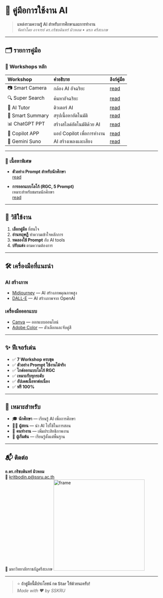 # 🎨 คู่มือการใช้งาน AI

> **แหล่งรวมความรู้ AI สำหรับการศึกษาและการทำงาน**  
> _จัดทำโดย อาจารย์ ดร.กริชบดินทร์ ผิวหอม • มรภ ศรีสะเกษ_

---

## 🗂️ รายการคู่มือ

### 🔗 **Workshops หลัก**

| Workshop | คำอธิบาย           | ลิงก์คู่มือ |
|:---------|:-------------------|:------------|
| 📷 Smart Camera     | กล้อง AI อัจฉริยะ            | [read](https://kritbodin.github.io/AI-SSKRU/smart-camera/index.html) |
| 🔍 Super Search     | ค้นหาอัจฉริยะ                | [read](https://kritbodin.github.io/AI-SSKRU/super-search/index.html) |
| 🤖 AI Tutor         | ติวเตอร์ AI                   | [read](https://kritbodin.github.io/AI-SSKRU/ai-tutor/index.html) |
| 📄 Smart Summary    | สรุปเนื้อหาอัตโนมัติ         | [read](https://kritbodin.github.io/AI-SSKRU/smart-summary/index.html) |
| 📊 ChatGPT PPT      | สร้างสไลด์อัตโนมัติด้วย AI    | [read](https://kritbodin.github.io/AI-SSKRU/chatGPT-PPT/index.html) |
| 🚀 Copilot APP      | แอป Copilot เพื่อการทำงาน      | [read](https://kritbodin.github.io/AI-SSKRU/MS-Copilot-app/index.html) |
| 🎵 Gemini Suno      | AI สร้างเพลงและเสียง           | [read](https://kritbodin.github.io/AI-SSKRU/Gemin-Suno/index.html) |

---

### 🎯 **เนื้อหาพิเศษ**

- **ตัวอย่าง Prompt สำหรับนักศึกษา**  
  [read](https://kritbodin.github.io/AI-SSKRU/Prompt-ST/index.html)

- **การออกแบบโลโก้ (RGC, 5 Prompt)**  
  เหมาะสำหรับชมรมนักศึกษา  
  [read](./logo-design/)

---

## 🚀 วิธีใช้งาน

1. **เลือกคู่มือ** ที่สนใจ
2. **อ่านทฤษฎี** ทำความเข้าใจหลักการ
3. **ทดลองใช้ Prompt** กับ AI tools
4. **ปรับแต่ง** ตามความต้องการ

---

## 🛠️ เครื่องมือที่แนะนำ

### AI สร้างภาพ
- [Midjourney](https://midjourney.com) — AI สร้างภาพคุณภาพสูง  
- [DALL-E](https://openai.com/dall-e-2) — AI สร้างภาพจาก OpenAI  

### เครื่องมือออกแบบ
- [Canva](https://canva.com) — ออกแบบออนไลน์  
- [Adobe Color](https://color.adobe.com) — ตัวเลือกและจับคู่สี  

---

## ✨ ฟีเจอร์เด่น

- ✅ **7 Workshop ครบชุด**
- ✅ **ตัวอย่าง Prompt ใช้งานได้จริง**
- ✅ **ไกด์ออกแบบโลโก้ RGC**
- ✅ **เหมาะกับทุกระดับ**
- ✅ **อัปเดตเนื้อหาต่อเนื่อง**
- ✅ **ฟรี 100%**

---

## 👤 เหมาะสำหรับ

- 🎓 **นักศึกษา** — เรียนรู้ AI เพื่อการศึกษา  
- 👨‍🏫 **ผู้สอน** — นำ AI ไปใช้ในการสอน  
- 💼 **คนทำงาน** — เพิ่มประสิทธิภาพงาน  
- 🚀 **ผู้เริ่มต้น** — เรียนรู้ตั้งแต่พื้นฐาน

---

## 📬 ติดต่อ

**อ.ดร.กริชบดินทร์ ผิวหอม**  
📧 kritbodin.p@ssru.ac.th  
🏫 มหาวิทยาลัยราชภัฏศรีสะเกษ
<img width="300" height="300" alt="frame" src="https://github.com/user-attachments/assets/d362c2a5-99c8-4d49-89e3-dc130777e205" />


---

> ⭐ **ถ้าคู่มือนี้มีประโยชน์ กด Star ให้ด้วยนะครับ!**  
> _Made with ❤️ by SSKRU_
